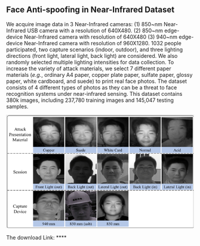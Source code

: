 ## Face Anti-spoofing in Near-Infrared Dataset

We acquire image data in 3 Near-Infrared cameras:
(1) 850\~nm Near-Infrared USB camera with a resolution of 640X480.
(2) 850\~nm edge-device Near-Infrared camera with resolution of 640X480
(3) 940\~nm edge-device Near-Infrared camera with resolution of 960X1280.
1032 people participated, two capture scenarios (indoor, outdoor), and three lighting directions (front light, lateral light, back light) are considered. We also randomly selected multiple lighting intensities for data collection. To increase the variety of attack materials, we select 7 different paper materials (*e.g.*, ordinary A4 paper, copper plate paper, sulfate paper, glossy paper, white cardboard, and suede) to print real face photos. The dataset consists of 4 different types of photos as they can be a threat to face recognition systems under near-infrared sensing. This dataset contains 380k images, including 237,780 training images and 145,047 testing samples.

![1713022354406](images/README/1713022354406.png)

The download Link: ****
